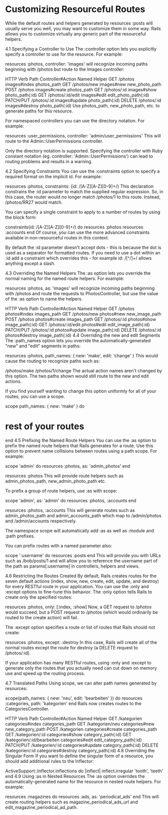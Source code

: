 # Customizing Resourceful Routes
While the default routes and helpers generated by resources :posts will usually serve you well, you may want to customize them in some way. Rails allows you to customize virtually any generic part of the resourceful helpers.

4.1 Specifying a Controller to Use
The :controller option lets you explicitly specify a controller to use for the resource. For example:

resources :photos, controller: 'images'
will recognize incoming paths beginning with /photos but route to the Images controller:

HTTP Verb	Path	Controller#Action	Named Helper
GET	/photos	images#index	photos_path
GET	/photos/new	images#new	new_photo_path
POST	/photos	images#create	photos_path
GET	/photos/:id	images#show	photo_path(:id)
GET	/photos/:id/edit	images#edit	edit_photo_path(:id)
PATCH/PUT	/photos/:id	images#update	photo_path(:id)
DELETE	/photos/:id	images#destroy	photo_path(:id)
Use photos_path, new_photo_path, etc. to generate paths for this resource.

For namespaced controllers you can use the directory notation. For example:

resources :user_permissions, controller: 'admin/user_permissions'
This will route to the Admin::UserPermissions controller.

Only the directory notation is supported. Specifying the
controller with Ruby constant notation (eg. controller: 'Admin::UserPermissions')
can lead to routing problems and results in
a warning.

4.2 Specifying Constraints
You can use the :constraints option to specify a required format on the implicit id. For example:

resources :photos, constraints: {id: /[A-Z][A-Z][0-9]+/}
This declaration constrains the :id parameter to match the supplied regular expression. So, in this case, the router would no longer match /photos/1 to this route. Instead, /photos/RR27 would match.

You can specify a single constraint to apply to a number of routes by using the block form:

constraints(id: /[A-Z][A-Z][0-9]+/) do
  resources :photos
  resources :accounts
end
Of course, you can use the more advanced constraints available in non-resourceful routes in this context.

By default the :id parameter doesn't accept dots - this is because the dot is used as a separator for formatted routes. If you need to use a dot within an :id add a constraint which overrides this - for example id: /[^\/]+/ allows anything except a slash.

4.3 Overriding the Named Helpers
The :as option lets you override the normal naming for the named route helpers. For example:

resources :photos, as: 'images'
will recognize incoming paths beginning with /photos and route the requests to PhotosController, but use the value of the :as option to name the helpers.

HTTP Verb	Path	Controller#Action	Named Helper
GET	/photos	photos#index	images_path
GET	/photos/new	photos#new	new_image_path
POST	/photos	photos#create	images_path
GET	/photos/:id	photos#show	image_path(:id)
GET	/photos/:id/edit	photos#edit	edit_image_path(:id)
PATCH/PUT	/photos/:id	photos#update	image_path(:id)
DELETE	/photos/:id	photos#destroy	image_path(:id)
4.4 Overriding the new and edit Segments
The :path_names option lets you override the automatically-generated "new" and "edit" segments in paths:

resources :photos, path_names: { new: 'make', edit: 'change' }
This would cause the routing to recognize paths such as:

/photos/make
/photos/1/change
The actual action names aren't changed by this option. The two paths shown would still route to the new and edit actions.

If you find yourself wanting to change this option uniformly for all of your routes, you can use a scope.

scope path_names: { new: 'make' } do
  # rest of your routes
end
4.5 Prefixing the Named Route Helpers
You can use the :as option to prefix the named route helpers that Rails generates for a route. Use this option to prevent name collisions between routes using a path scope. For example:

scope 'admin' do
  resources :photos, as: 'admin_photos'
end
 
resources :photos
This will provide route helpers such as admin_photos_path, new_admin_photo_path etc.

To prefix a group of route helpers, use :as with scope:

scope 'admin', as: 'admin' do
  resources :photos, :accounts
end
 
resources :photos, :accounts
This will generate routes such as admin_photos_path and admin_accounts_path which map to /admin/photos and /admin/accounts respectively.

The namespace scope will automatically add :as as well as :module and :path prefixes.

You can prefix routes with a named parameter also:

scope ':username' do
  resources :posts
end
This will provide you with URLs such as /bob/posts/1 and will allow you to reference the username part of the path as params[:username] in controllers, helpers and views.

4.6 Restricting the Routes Created
By default, Rails creates routes for the seven default actions (index, show, new, create, edit, update, and destroy) for every RESTful route in your application. You can use the :only and :except options to fine-tune this behavior. The :only option tells Rails to create only the specified routes:

resources :photos, only: [:index, :show]
Now, a GET request to /photos would succeed, but a POST request to /photos (which would ordinarily be routed to the create action) will fail.

The :except option specifies a route or list of routes that Rails should not create:

resources :photos, except: :destroy
In this case, Rails will create all of the normal routes except the route for destroy (a DELETE request to /photos/:id).

If your application has many RESTful routes, using :only and :except to generate only the routes that you actually need can cut down on memory use and speed up the routing process.

4.7 Translated Paths
Using scope, we can alter path names generated by resources:

scope(path_names: { new: 'neu', edit: 'bearbeiten' }) do
  resources :categories, path: 'kategorien'
end
Rails now creates routes to the CategoriesController.

HTTP Verb	Path	Controller#Action	Named Helper
GET	/kategorien	categories#index	categories_path
GET	/kategorien/neu	categories#new	new_category_path
POST	/kategorien	categories#create	categories_path
GET	/kategorien/:id	categories#show	category_path(:id)
GET	/kategorien/:id/bearbeiten	categories#edit	edit_category_path(:id)
PATCH/PUT	/kategorien/:id	categories#update	category_path(:id)
DELETE	/kategorien/:id	categories#destroy	category_path(:id)
4.8 Overriding the Singular Form
If you want to define the singular form of a resource, you should add additional rules to the Inflector:

ActiveSupport::Inflector.inflections do |inflect|
  inflect.irregular 'tooth', 'teeth'
end
4.9 Using :as in Nested Resources
The :as option overrides the automatically-generated name for the resource in nested route helpers. For example:

resources :magazines do
  resources :ads, as: 'periodical_ads'
end
This will create routing helpers such as magazine_periodical_ads_url and edit_magazine_periodical_ad_path.